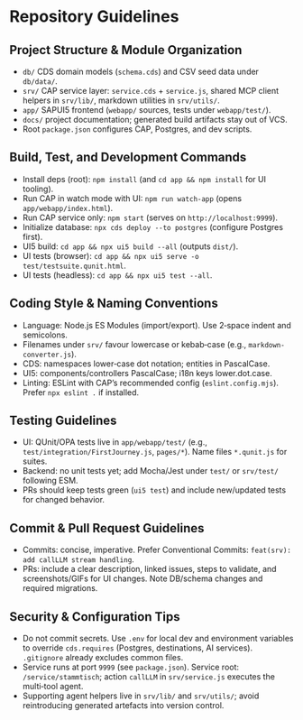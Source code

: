 # Repository Guidelines

## Project Structure & Module Organization
- `db/` CDS domain models (`schema.cds`) and CSV seed data under `db/data/`.
- `srv/` CAP service layer: `service.cds` + `service.js`, shared MCP client helpers in `srv/lib/`, markdown utilities in `srv/utils/`.
- `app/` SAPUI5 frontend (`webapp/` sources, tests under `webapp/test/`).
- `docs/` project documentation; generated build artifacts stay out of VCS.
- Root `package.json` configures CAP, Postgres, and dev scripts.

## Build, Test, and Development Commands
- Install deps (root): `npm install` (and `cd app && npm install` for UI tooling).
- Run CAP in watch mode with UI: `npm run watch-app` (opens `app/webapp/index.html`).
- Run CAP service only: `npm start` (serves on `http://localhost:9999`).
- Initialize database: `npx cds deploy --to postgres` (configure Postgres first).
- UI5 build: `cd app && npx ui5 build --all` (outputs `dist/`).
- UI tests (browser): `cd app && npx ui5 serve -o test/testsuite.qunit.html`.
- UI tests (headless): `cd app && npx ui5 test --all`.

## Coding Style & Naming Conventions
- Language: Node.js ES Modules (import/export). Use 2‑space indent and semicolons.
- Filenames under `srv/` favour lowercase or kebab‑case (e.g., `markdown-converter.js`).
- CDS: namespaces lower‑case dot notation; entities in PascalCase.
- UI5: components/controllers PascalCase; i18n keys lower.dot.case.
- Linting: ESLint with CAP’s recommended config (`eslint.config.mjs`). Prefer `npx eslint .` if installed.

## Testing Guidelines
- UI: QUnit/OPA tests live in `app/webapp/test/` (e.g., `test/integration/FirstJourney.js`, `pages/*`). Name files `*.qunit.js` for suites.
- Backend: no unit tests yet; add Mocha/Jest under `test/` or `srv/test/` following ESM.
- PRs should keep tests green (`ui5 test`) and include new/updated tests for changed behavior.

## Commit & Pull Request Guidelines
- Commits: concise, imperative. Prefer Conventional Commits: `feat(srv): add callLLM stream handling`.
- PRs: include a clear description, linked issues, steps to validate, and screenshots/GIFs for UI changes. Note DB/schema changes and required migrations.

## Security & Configuration Tips
- Do not commit secrets. Use `.env` for local dev and environment variables to override `cds.requires` (Postgres, destinations, AI services). `.gitignore` already excludes common files.
- Service runs at port `9999` (see `package.json`). Service root: `/service/stammtisch`; action `callLLM` in `srv/service.js` executes the multi‑tool agent.
- Supporting agent helpers live in `srv/lib/` and `srv/utils/`; avoid reintroducing generated artefacts into version control.
